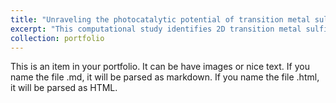 ```yaml
---
title: "Unraveling the photocatalytic potential of transition metal sulfide and selenide monolayers for overall water splitting and photo-corrosion inhibition"
excerpt: "This computational study identifies 2D transition metal sulfides/selenides (MoS₂, WS₂, PtSe₂, PdSe₂, NiSe₂) as breakthrough photocatalysts for efficient overall water splitting. These monolayers achieve record solar-to-hydrogen efficiencies (up to 22.2%) and near-zero hydrogen evolution overpotentials while resisting corrosion in acidic/neutral environments. Their optimal band alignment enables simultaneous hydrogen and oxygen production, offering a scalable green energy solution. Published in Journal of materials Chemistry A<br/><img src='/images/Graphical-Abstract.png'>"
collection: portfolio
---
```


This is an item in your portfolio. It can be have images or nice text. If you name the file .md, it will be parsed as markdown. If you name the file .html, it will be parsed as HTML. 
